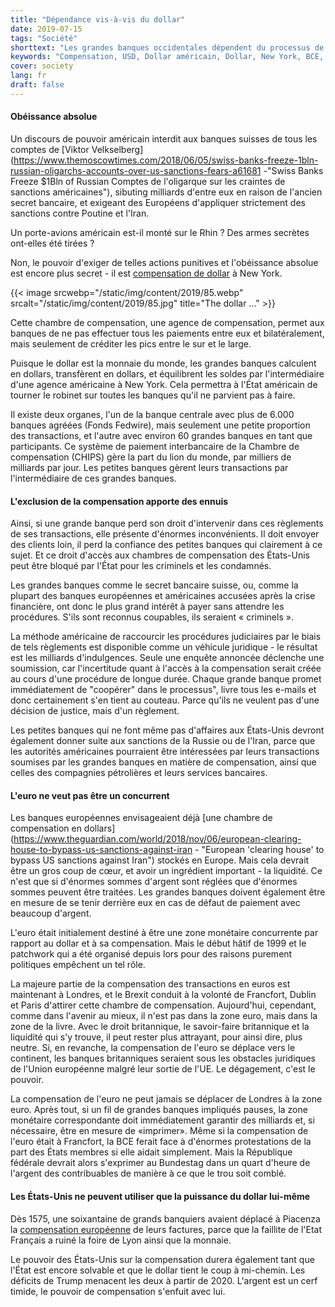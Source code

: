 ```yaml
---
title: "Dépendance vis-à-vis du dollar"
date: 2019-07-15
tags: "Société"
shorttext: "Les grandes banques occidentales dépendent du processus de compensation et se soumettent donc à la politique américaine. L'euro n'y arrive pas."
keywords: "Compensation, USD, Dollar américain, Dollar, New York, BCE, Fed, Devises, Suisse, Politique, Sanctions, Guerre, Argent, Interbanque"
cover: society
lang: fr
draft: false
---
```


#### Obéissance absolue

Un discours de pouvoir américain interdit aux banques suisses de tous les comptes de [Viktor Velkselberg](https://www.themoscowtimes.com/2018/06/05/swiss-banks-freeze-1bln-russian-oligarchs-accounts-over-us-sanctions-fears-a61681 -"Swiss Banks Freeze $1Bln of Russian Comptes de l'oligarque sur les craintes de sanctions américaines"), sibuting milliards d'entre eux en raison de l'ancien secret bancaire, et exigeant des Européens d'appliquer strictement des sanctions contre Poutine et l'Iran.

Un porte-avions américain est-il monté sur le Rhin ? Des armes secrètes ont-elles été tirées ?

Non, le pouvoir d'exiger de telles actions punitives et l'obéissance absolue est encore plus secret - il est [compensation de dollar](https://investinganswers.com/dictionary/c/clearinghouse "The Clearing") à New York.

{{< image srcwebp="/static/img/content/2019/85.webp" srcalt="/static/img/content/2019/85.jpg" title="The dollar ..." >}}

Cette chambre de compensation, une agence de compensation, permet aux banques de ne pas effectuer tous les paiements entre eux et bilatéralement, mais seulement de créditer les pics entre le sur et le large.

Puisque le dollar est la monnaie du monde, les grandes banques calculent en dollars, transfèrent en dollars, et équilibrent les soldes par l'intermédiaire d'une agence américaine à New York. Cela permettra à l'État américain de tourner le robinet sur toutes les banques qu'il ne parvient pas à faire.

Il existe deux organes, l'un de la banque centrale avec plus de 6.000 banques agréées (Fonds Fedwire), mais seulement une petite proportion des transactions, et l'autre avec environ 60 grandes banques en tant que participants. Ce système de paiement interbancaire de la Chambre de compensation (CHIPS) gère la part du lion du monde, par milliers de milliards par jour. Les petites banques gèrent leurs transactions par l'intermédiaire de ces grandes banques.

#### L'exclusion de la compensation apporte des ennuis

Ainsi, si une grande banque perd son droit d'intervenir dans ces règlements de ses transactions, elle présente d'énormes inconvénients. Il doit envoyer des clients loin, il perd la confiance des petites banques qui clairement à ce sujet. Et ce droit d'accès aux chambres de compensation des États-Unis peut être bloqué par l'État pour les criminels et les condamnés.

Les grandes banques comme le secret bancaire suisse, ou, comme la plupart des banques européennes et américaines accusées après la crise financière, ont donc le plus grand intérêt à payer sans attendre les procédures. S'ils sont reconnus coupables, ils seraient « criminels ». 

La méthode américaine de raccourcir les procédures judiciaires par le biais de tels règlements est disponible comme un véhicule juridique - le résultat est les milliards d'indulgences. Seule une enquête annoncée déclenche une soumission, car l'incertitude quant à l'accès à la compensation serait créée au cours d'une procédure de longue durée. Chaque grande banque promet immédiatement de "coopérer" dans le processus", livre tous les e-mails et donc certainement s'en tient au couteau. Parce qu'ils ne veulent pas d'une décision de justice, mais d'un règlement.

Les petites banques qui ne font même pas d'affaires aux États-Unis devront également donner suite aux sanctions de la Russie ou de l'Iran, parce que les autorités américaines pourraient être intéressées par leurs transactions soumises par les grandes banques en matière de compensation, ainsi que celles des compagnies pétrolières et leurs services bancaires.

#### L'euro ne veut pas être un concurrent

Les banques européennes envisageaient déjà [une chambre de compensation en dollars](https://www.theguardian.com/world/2018/nov/06/european-clearing-house-to-bypass-us-sanctions-against-iran - "European 'clearing house' to bypass US sanctions against Iran") stockés en Europe. Mais cela devrait être un gros coup de cœur, et avoir un ingrédient important - la liquidité. Ce n'est que si d'énormes sommes d'argent sont réglées que d'énormes sommes peuvent être traitées. Les grandes banques doivent également être en mesure de se tenir derrière eux en cas de défaut de paiement avec beaucoup d'argent.

L'euro était initialement destiné à être une zone monétaire concurrente par rapport au dollar et à sa compensation. Mais le début hâtif de 1999 et le patchwork qui a été organisé depuis lors pour des raisons purement politiques empêchent un tel rôle. 

La majeure partie de la compensation des transactions en euros est maintenant à Londres, et le Brexit conduit à la volonté de Francfort, Dublin et Paris d'attirer cette chambre de compensation. Aujourd'hui, cependant, comme dans l'avenir au mieux, il n'est pas dans la zone euro, mais dans la zone de la livre. Avec le droit britannique, le savoir-faire britannique et la liquidité qui s'y trouve, il peut rester plus attrayant, pour ainsi dire, plus neutre. Si, en revanche, la compensation de l'euro se déplace vers le continent, les banques britanniques seraient sous les obstacles juridiques de l'Union européenne malgré leur sortie de l'UE. Le dégagement, c'est le pouvoir.

La compensation de l'euro ne peut jamais se déplacer de Londres à la zone euro. Après tout, si un fil de grandes banques impliqués pauses, la zone monétaire correspondante doit immédiatement garantir des milliards et, si nécessaire, être en mesure de «imprimer». Même si la compensation de l'euro était à Francfort, la BCE ferait face à d'énormes protestations de la part des États membres si elle aidait simplement. Mais la République fédérale devrait alors s'exprimer au Bundestag dans un quart d'heure de l'argent des contribuables de manière à ce que le trou soit comblé.

#### Les États-Unis ne peuvent utiliser que la puissance du dollar lui-même

Dès 1575, une soixantaine de grands banquiers avaient déplacé à Piacenza la [compensation européenne](https://policytensor.com/2012/04/14/the-age-of-the-genoese/ "L'âge des génois") de leurs factures, parce que la faillite de l'Etat Français a ruiné la foire de Lyon ainsi que la monnaie. 

Le pouvoir des États-Unis sur la compensation durera également tant que l'État est encore solvable et que le dollar tient le coup à mi-chemin. Les déficits de Trump menacent les deux à partir de 2020. L'argent est un cerf timide, le pouvoir de compensation s'enfuit avec lui.
